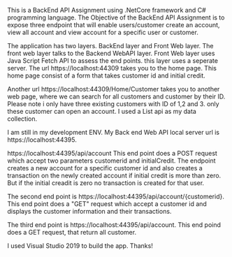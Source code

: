 This is a BackEnd API Assignment using .NetCore framework and C# programming language. 
The Objective of the BackEnd API Assignment is to expose three endpoint that will enable users/customer create an account, 
view all account and view account for a specific user or customer.

The application has two layers. BackEnd layer and Front Web layer. The front web layer talks to the Backend WebAPI layer.
Front Web layer uses Java Script Fetch API to assess the end points. this layer uses a seperate server. The url https://localhost:44309
takes you to the home page. This home page consist of a form that takes customer id and initial credit.

Another url https://localhost:44309/Home/Customer takes you to another web page, where we can search for all customers and customer by their ID.
Please note i only have three existing customers with ID of 1,2 and 3. only these customer can open an account.
I used a List api as my data collection.

I am still in my development ENV. My Back end Web API local server url is https://localhost:44395.

https://localhost:44395/api/account This end point does a POST request which accept two parameters customerid and initialCredit.
The endpoint creates a new account for a specific customer id and also creates a transaction on the newly created account if initial credit is more than zero.
But if the initial creadit is zero no transaction is created for that user.

The second end point is https://localhost:44395/api/account/{customerid}. This end point does a "GET" request which accept a customer id
and displays the customer information and their transactions.

The third end point is https://localhost:44395/api/account. This end poind does a GET request, that return all customer.

I used Visual Studio 2019 to build the app. Thanks!



